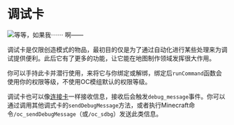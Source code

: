 # 调试卡

![等等，如果我⋯⋯ 啊——](item:OpenComputers:item@73)

调试卡是仅限创造模式的物品，最初目的仅是为了通过自动化进行某些处理来为调试提供便利。此后它有了更多的功能，让它能在地图制作领域发挥很大作用。

你可以手持此卡并潜行使用，来将它与你绑定或解绑，绑定后`runCommand`函数会使用你的权限等级，不使用OC模组默认的权限等级。

调试卡也可以像[连接卡](linkedCard.md)一样接收信息，接收后会触发`debug_message`事件。你可以通过调用其他调式卡的`sendDebugMessage`方法，或者执行Minecraft命令`/oc_sendDebugMessage`（或`/oc_sdbg`）发送此类信息。
